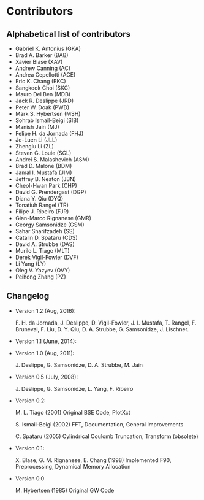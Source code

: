 # Contributors

## Alphabetical list of contributors

- Gabriel K. Antonius (GKA)
- Brad A. Barker (BAB)
- Xavier Blase (XAV)
- Andrew Canning (AC)
- Andrea Cepellotti (ACE)
- Eric K. Chang (EKC)
- Sangkook Choi (SKC)
- Mauro Del Ben (MDB)
- Jack R. Deslippe (JRD)
- Peter W. Doak (PWD)
- Mark S. Hybertsen (MSH)
- Sohrab Ismail-Beigi (SIB)
- Manish Jain (MJ)
- Felipe H. da Jornada (FHJ)
- Je-Luen Li (JLL)
- Zhenglu Li (ZL)
- Steven G. Louie (SGL)
- Andrei S. Malashevich (ASM)
- Brad D. Malone (BDM)
- Jamal I. Mustafa (JIM)
- Jeffrey B. Neaton (JBN)
- Cheol-Hwan Park (CHP)
- David G. Prendergast (DGP)
- Diana Y. Qiu (DYQ)
- Tonatiuh Rangel (TR)
- Filipe J. Ribeiro (FJR)
- Gian-Marco Rignanese (GMR)
- Georgy Samsonidze (GSM)
- Sahar Sharifzadeh (SS)
- Catalin D. Spataru (CDS)
- David A. Strubbe (DAS)
- Murilo L. Tiago (MLT)
- Derek Vigil-Fowler (DVF)
- Li Yang (LY)
- Oleg V. Yazyev (OVY)
- Peihong Zhang (PZ)


## Changelog

- Version 1.2 (Aug, 2016):

    F. H. da Jornada, J. Deslippe, D. Vigil-Fowler, J. I. Mustafa, T. Rangel,
    F. Bruneval, F. Liu, D. Y. Qiu, D. A. Strubbe, G. Samsonidze, J. Lischner.

- Version 1.1 (June, 2014):

- Version 1.0 (Aug, 2011):

    J. Deslippe, G. Samsonidze, D. A. Strubbe, M. Jain

- Version 0.5 (July, 2008):

    J. Deslippe, G. Samsonidze, L. Yang, F. Ribeiro

- Version 0.2:

    M. L. Tiago (2001) Original BSE Code, PlotXct

    S. Ismail-Beigi (2002) FFT, Documentation, General Improvements

    C. Spataru (2005) Cylindrical Coulomb Truncation, Transform (obsolete)

- Version 0.1:

    X. Blase, G. M. Rignanese, E. Chang (1998) Implemented F90, Preprocessing, Dynamical Memory Allocation

- Version 0.0

    M. Hybertsen (1985) Original GW Code
